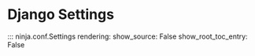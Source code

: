 # Django Settings

::: ninja.conf.Settings
    rendering:
      show_source: False
      show_root_toc_entry: False